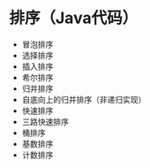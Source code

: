 # 排序（Java代码）

- 冒泡排序
- 选择排序
- 插入排序
- 希尔排序
- 归并排序
- 自底向上的归并排序（非递归实现）
- 快速排序
- 三路快速排序
- 桶排序
- 基数排序
- 计数排序
